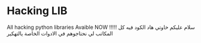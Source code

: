 # Hacking LIB
All hacking python libraries Avaible NOW !!!!! 
سلام عليكم خاوتي 
هاد الكود فيه كل المكاتب لي نحتاجوهم في الادوات الخاصة يالتهكير
